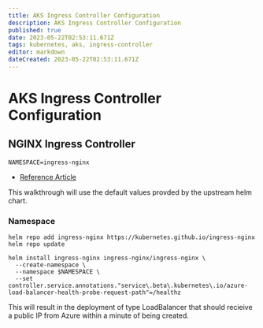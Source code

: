 ```yaml
---
title: AKS Ingress Controller Configuration
description: AKS Ingress Controller Configuration
published: true
date: 2023-05-22T02:53:11.671Z
tags: kubernetes, aks, ingress-controller
editor: markdown
dateCreated: 2023-05-22T02:53:11.671Z
---
```


# AKS Ingress Controller Configuration

## NGINX Ingress Controller

```
NAMESPACE=ingress-nginx
```

- [Reference Article](https://learn.microsoft.com/en-us/azure/aks/ingress-basic?tabs=azure-cli)

This walkthrough will use the default values provded by the upstream helm chart. 

### Namespace

```
helm repo add ingress-nginx https://kubernetes.github.io/ingress-nginx
helm repo update
```

```
helm install ingress-nginx ingress-nginx/ingress-nginx \
  --create-namespace \
  --namespace $NAMESPACE \
  --set controller.service.annotations."service\.beta\.kubernetes\.io/azure-load-balancer-health-probe-request-path"=/healthz
```

This will result in the deployment of type LoadBalancer that should recieive a public IP from Azure within a minute of being created. 



